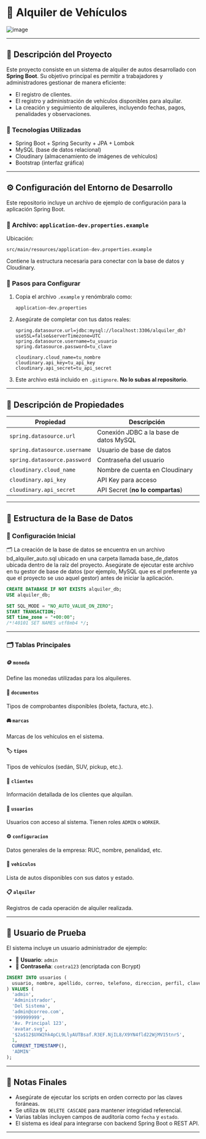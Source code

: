 # 🚗 Alquiler de Vehículos

![image](https://github.com/user-attachments/assets/ae24bc37-1c52-4561-a751-f036832107e8)

---

## 📘 Descripción del Proyecto

Este proyecto consiste en un sistema de alquiler de autos desarrollado con **Spring Boot**. Su objetivo principal es permitir a trabajadores y administradores gestionar de manera eficiente:

- El registro de clientes.  
- El registro y administración de vehículos disponibles para alquilar.  
- La creación y seguimiento de alquileres, incluyendo fechas, pagos, penalidades y observaciones.

### 🧰 Tecnologías Utilizadas

- Spring Boot + Spring Security + JPA + Lombok  
- MySQL (base de datos relacional)  
- Cloudinary (almacenamiento de imágenes de vehículos)  
- Bootstrap (interfaz gráfica)

---

## ⚙️ Configuración del Entorno de Desarrollo

Este repositorio incluye un archivo de ejemplo de configuración para la aplicación Spring Boot.

### 📄 Archivo: `application-dev.properties.example`

Ubicación:

```
src/main/resources/application-dev.properties.example
```

Contiene la estructura necesaria para conectar con la base de datos y Cloudinary.

### 🚀 Pasos para Configurar

1. Copia el archivo `.example` y renómbralo como:

   ```
   application-dev.properties
   ```

2. Asegúrate de completar con tus datos reales:

   ```properties
   spring.datasource.url=jdbc:mysql://localhost:3306/alquiler_db?useSSL=false&serverTimezone=UTC
   spring.datasource.username=tu_usuario
   spring.datasource.password=tu_clave

   cloudinary.cloud_name=tu_nombre
   cloudinary.api_key=tu_api_key
   cloudinary.api_secret=tu_api_secret
   ```

3. Este archivo está incluido en `.gitignore`. **No lo subas al repositorio**.

---

## 📁 Descripción de Propiedades

| Propiedad                    | Descripción                              |
|-----------------------------|------------------------------------------|
| `spring.datasource.url`     | Conexión JDBC a la base de datos MySQL   |
| `spring.datasource.username`| Usuario de base de datos                 |
| `spring.datasource.password`| Contraseña del usuario                   |
| `cloudinary.cloud_name`     | Nombre de cuenta en Cloudinary           |
| `cloudinary.api_key`        | API Key para acceso                      |
| `cloudinary.api_secret`     | API Secret (**no lo compartas**)         |

---

## 🧱 Estructura de la Base de Datos

### 📌 Configuración Inicial

🗂️ La creación de la base de datos se encuentra en un archivo bd_alquiler_auto.sql ubicado en una carpeta llamada base_de_datos ubicada dentro de la raíz del proyecto. Asegúrate de ejecutar este archivo en tu gestor de base de datos (por ejemplo, MySQL que es el preferente ya que el proyecto se uso aquel gestor) antes de iniciar la aplicación.

```sql
CREATE DATABASE IF NOT EXISTS alquiler_db;
USE alquiler_db;

SET SQL_MODE = "NO_AUTO_VALUE_ON_ZERO";
START TRANSACTION;
SET time_zone = "+00:00";
/*!40101 SET NAMES utf8mb4 */;
```

---

### 🗂️ Tablas Principales

#### 🪙 `moneda`  
Define las monedas utilizadas para los alquileres.

#### 📄 `documentos`  
Tipos de comprobantes disponibles (boleta, factura, etc.).

#### 🚘 `marcas`  
Marcas de los vehículos en el sistema.

#### 🏷️ `tipos`  
Tipos de vehículos (sedán, SUV, pickup, etc.).

#### 👤 `clientes`  
Información detallada de los clientes que alquilan.

#### 🔐 `usuarios`  
Usuarios con acceso al sistema. Tienen roles `ADMIN` o `WORKER`.

#### ⚙️ `configuracion`  
Datos generales de la empresa: RUC, nombre, penalidad, etc.

#### 🚙 `vehiculos`  
Lista de autos disponibles con sus datos y estado.

#### 📋 `alquiler`  
Registros de cada operación de alquiler realizada.

---

## 🧪 Usuario de Prueba

El sistema incluye un usuario administrador de ejemplo:

- 👤 **Usuario**: `admin`  
- 🔑 **Contraseña**: `contra123` (encriptada con Bcrypt)

```sql
INSERT INTO usuarios (
  usuario, nombre, apellido, correo, telefono, direccion, perfil, clave, estado, fecha, rol
) VALUES (
  'admin',
  'Administrador',
  'Del Sistema',
  'admin@correo.com',
  '999999999',
  'Av. Principal 123',
  'avatar.svg',
  '$2a$12$UXW2hk4pCL9LlyAUTBsaf.R3EF.NjIL8/X9YN4fld22WjMV15tnrS',
  1,
  CURRENT_TIMESTAMP(),
  'ADMIN'
);
```

---

## 📝 Notas Finales

- Asegúrate de ejecutar los scripts en orden correcto por las claves foráneas.
- Se utiliza `ON DELETE CASCADE` para mantener integridad referencial.
- Varias tablas incluyen campos de auditoría como `fecha` y `estado`.
- El sistema es ideal para integrarse con backend Spring Boot o REST API.

---
